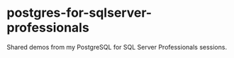 # postgres-for-sqlserver-professionals
Shared demos from my PostgreSQL for SQL Server Professionals sessions.
